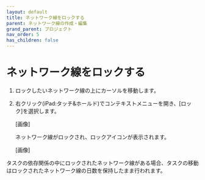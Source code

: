 ```yaml
---
layout: default
title: ネットワーク線をロックする
parent: ネットワーク線の作成・編集
grand_parent: プロジェクト
nav_order: 5
has_children: false
---
```


# ネットワーク線をロックする

1. ロックしたいネットワーク線の上にカーソルを移動します。
2. 右クリック(iPad:タッチ&ホールド)でコンテキストメニューを開き、[ロック]を選択します。
    
    [画像]
   
    ネットワーク線がロックされ、ロックアイコンが表示されます。
    
    [画像]
   

タスクの依存関係の中にロックされたネットワーク線がある場合、タスクの移動はロックされたネットワーク線の日数を保持したまま行われます。